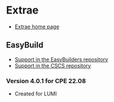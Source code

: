 # Extrae 

  * [Extrae home page](https://tools.bsc.es/extrae)
  

## EasyBuild
  
  * [Support in the EasyBuilders repository](https://github.com/easybuilders/easybuild-easyconfigs/tree/develop/easybuild/easyconfigs/e/Extrae)
  * [Support in the CSCS repository](https://github.com/eth-cscs/production/tree/master/easybuild/easyconfigs/e/Extrae)
  
  
### Version 4.0.1 for CPE 22.08

  * Created for LUMI
  

